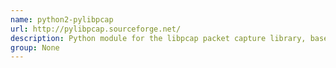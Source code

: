 ```yaml
---
name: python2-pylibpcap
url: http://pylibpcap.sourceforge.net/
description: Python module for the libpcap packet capture library, based on the original python libpcap module by Aaron Rhodes.
group: None
---
```


